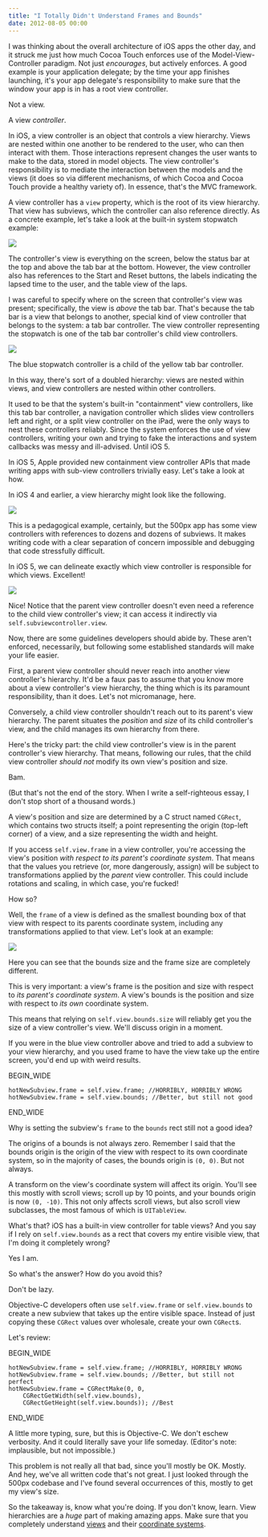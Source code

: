 ```yaml
---
title: "I Totally Didn't Understand Frames and Bounds"
date: 2012-08-05 00:00
---
```


I was thinking about the overall architecture of iOS apps the other day, and it struck me just how much Cocoa Touch enforces use of the Model-View-Controller paradigm. Not just _encourages_, but actively enforces. A good example is your application delegate; by the time your app finishes launching, it's your app delegate's responsibility to make sure that the window your app is in has a root view controller.

Not a view.

A view _controller_.





In iOS, a view controller is an object that controls a view hierarchy. Views are nested within one another to be rendered to the user, who can then interact with them. Those interactions represent changes the user wants to make to the data, stored in model objects. The view controller's responsibility is to mediate the interaction between the models and the views (it does so via different mechanisms, of which Cocoa and Cocoa Touch provide a healthy variety of). In essence, that's the MVC framework.

A view controller has a `view` property, which is the root of its view hierarchy. That view has subviews, which the controller can also reference directly. As a concrete example, let's take a look at the built-in system stopwatch example:

![](/img/import/blog/you-probably-dont-understand-frames-and-bounds/2D45925D5D0D4415AD04B0697EF838DF.png)

The controller's view is everything on the screen, below the status bar at the top and above the tab bar at the bottom. However, the view controller also has references to the Start and Reset buttons, the labels indicating the lapsed time to the user, and the table view of the laps.

I was careful to specify where on the screen that controller's view was present; specifically, the view is _above_ the tab bar. That's because the tab bar is a view that belongs to another, special kind of view controller that belongs to the system: a tab bar controller. The view controller representing the stopwatch is one of the tab bar controller's child view controllers.

![](/img/import/blog/you-probably-dont-understand-frames-and-bounds/EC87F23A25274175B83A06630EDFABFB.png)

The blue stopwatch controller is a child of the yellow tab bar controller.

In this way, there's sort of a doubled hierarchy: views are nested within views, and view controllers are nested within other controllers.

It used to be that the system's built-in "containment" view controllers, like this tab bar controller, a navigation controller which slides view controllers left and right, or a split view controller on the iPad, were the only ways to nest these controllers reliably. Since the system enforces the use of view controllers, writing your own and trying to fake the interactions and system callbacks was messy and ill-advised. Until iOS 5.

In iOS 5, Apple provided new containment view controller APIs that made writing apps with sub-view controllers trivially easy. Let's take a look at how.

In iOS 4 and earlier, a view hierarchy might look like the following.

![](/img/import/blog/you-probably-dont-understand-frames-and-bounds/1EA3627758A3487791BD14E0CF65502B.png)

This is a pedagogical example, certainly, but the 500px app has some view controllers with references to dozens and dozens of subviews. It makes writing code with a clear separation of concern impossible and debugging that code stressfully difficult.

In iOS 5, we can delineate exactly which view controller is responsible for which views. Excellent!

![](/img/import/blog/you-probably-dont-understand-frames-and-bounds/24979633EED54A5D9C25EFB6023C9EA6.png)

Nice! Notice that the parent view controller doesn't even need a reference to the child view controller's view; it can access it indirectly via `self.subviewcontroller.view`.

Now, there are some guidelines developers should abide by. These aren't enforced, necessarily, but following some established standards will make your life easier.

First, a parent view controller should never reach into another view controller's hierarchy. It'd be a faux pas to assume that you know more about a view controller's view hierarchy, the thing which is its paramount responsibility, than it does. Let's not micromanage, here.

Conversely, a child view controller shouldn't reach out to its parent's view hierarchy. The parent situates the _position_ and _size_ of its child controller's view, and the child manages its own hierarchy from there.

Here's the tricky part: the child view controller's view is in the parent controller's view hierarchy. That means, following our rules, that the child view controller _should not_ modify its own view's position and size.

Bam.

(But that's not the end of the story. When I write a self-righteous essay, I don't stop short of a thousand words.)

A view's position and size are determined by a C struct named `CGRect`, which contains two structs itself; a point representing the origin (top-left corner) of a view, and a size representing the width and height.

If you access `self.view.frame` in a view controller, you're accessing the view's position _with respect to its parent's coordinate system_. That means that the values you retrieve (or, more dangerously, assign) will be subject to transformations applied by the _parent_ view controller. This could include rotations and scaling, in which case, you're fucked!

How so?

Well, the `frame` of a view is defined as the smallest bounding box of that view with respect to its parents coordinate system, including any transformations applied to that view. Let's look at an example:

![](/img/import/blog/you-probably-dont-understand-frames-and-bounds/B8B143BB6681476794386EFDB88201A7.png)

Here you can see that the bounds size and the frame size are completely different.

This is very important: a view's frame is the position and size with respect to _its parent's coordinate system_. A view's bounds is the position and size with respect to _its own_ coordinate system.

This means that relying on `self.view.bounds.size` will reliably get you the size of a view controller's view. We'll discuss origin in a moment.

If you were in the blue view controller above and tried to add a subview to your view hierarchy, and you used frame to have the view take up the entire screen, you'd end up with weird results.

BEGIN_WIDE

```
hotNewSubview.frame = self.view.frame; //HORRIBLY, HORRIBLY WRONG
hotNewSubview.frame = self.view.bounds; //Better, but still not good
```

END_WIDE

Why is setting the subview's `frame` to the `bounds` rect still not a good idea?

The origins of a bounds is not always zero. Remember I said that the bounds origin is the origin of the view with respect to its own coordinate system, so in the majority of cases, the bounds origin is `(0, 0)`. But not always.

A transform on the view's coordinate system will affect its origin. You'll see this mostly with scroll views; scroll up by 10 points, and your bounds origin is now `(0, -10)`. This not only affects scroll views, but also scroll view subclasses, the most famous of which is `UITableView`.

What's that? iOS has a built-in view controller for table views? And you say if I rely on `self.view.bounds` as a rect that covers my entire visible view, that I'm doing it completely wrong?

Yes I am.

So what's the answer? How do you avoid this?

Don't be lazy.

Objective-C developers often use `self.view.frame` or `self.view.bounds` to create a new subview that takes up the entire visible space. Instead of just copying these `CGRect` values over wholesale, create your own  `CGRect`s.

Let's review:

BEGIN_WIDE

```
hotNewSubview.frame = self.view.frame; //HORRIBLY, HORRIBLY WRONG
hotNewSubview.frame = self.view.bounds; //Better, but still not perfect
hotNewSubview.frame = CGRectMake(0, 0,
    CGRectGetWidth(self.view.bounds),
    CGRectGetHeight(self.view.bounds)); //Best
```

END_WIDE

A little more typing, sure, but this is Objective-C. We don't eschew verbosity. And it could literally save your life someday. (Editor's note: implausible, but not impossible.)

This problem is not really all that bad, since you'll mostly be OK. Mostly. And hey, we've all written code that's not great. I just looked through the 500px codebase and I've found several occurrences of this, mostly to get my view's size.

So the takeaway is, know what you're doing. If you don't know, learn. View hierarchies are a _huge_ part of making amazing apps. Make sure that you completely understand [views](http://developer.apple.com/library/iOS/#documentation/WindowsViews/Conceptual/ViewPG_iPhoneOS/WindowsandViews/WindowsandViews.html) and their [coordinate systems](http://developer.apple.com/library/ios/#documentation/general/conceptual/Devpedia-CocoaApp/CoordinateSystem.html).
